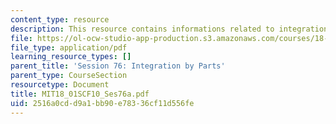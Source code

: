```yaml
---
content_type: resource
description: This resource contains informations related to integration by parts.
file: https://ol-ocw-studio-app-production.s3.amazonaws.com/courses/18-01sc-single-variable-calculus-fall-2010/2516a0cdd9a1bb90e78336cf11d556fe_MIT18_01SCF10_Ses76a.pdf
file_type: application/pdf
learning_resource_types: []
parent_title: 'Session 76: Integration by Parts'
parent_type: CourseSection
resourcetype: Document
title: MIT18_01SCF10_Ses76a.pdf
uid: 2516a0cd-d9a1-bb90-e783-36cf11d556fe
---
```

